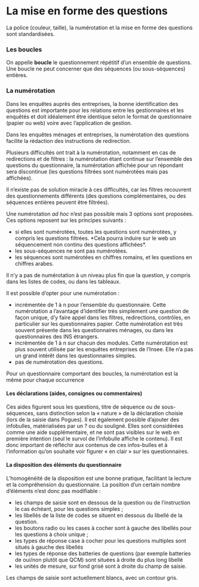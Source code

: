 # La mise en forme des questions

La police (couleur, taille), la numérotation et la mise en forme des questions sont standardisées.

### Les boucles

On appelle **boucle** le questionnement répétitif d’un ensemble de questions. Une boucle ne peut concerner que des séquences (ou sous-séquences) entières.

### La numérotation

Dans les enquêtes auprès des entreprises, la bonne identification des questions est importante pour les relations entre les gestionnaires et les enquêtés et doit idéalement être identique selon le format de questionnaire (papier ou web) voire avec l’application de gestion.

Dans les enquêtes ménages et entreprises, la numérotation des questions facilite la rédaction des instructions de redirection.

Plusieurs difficultés ont trait à la numérotation, notamment en cas de redirections et de filtres : la numérotation étant continue sur l’ensemble des questions du questionnaire, la numérotation affichée pour un répondant sera discontinue (les questions filtrées sont numérotées mais pas affichées).

Il n’existe pas de solution miracle à ces difficultés, car les filtres recouvrent des questionnements différents (des questions complémentaires, ou des séquences entières peuvent être filtrées).

Une numérotation _ad hoc_ n’est pas possible mais 3 options sont proposées. Ces options reposent sur les principes suivants :&#x20;

* si elles sont numérotées, toutes les questions sont numérotées, y compris les questions filtrées. \*Cela pourra induire sur le web un séquencement non continu des questions affichées\*.
* les sous-séquences ne sont pas numérotées.
* les séquences sont numérotées en chiffres romains, et les questions en chiffres arabes.

Il n’y a pas de numérotation à un niveau plus fin que la question, y compris dans les listes de codes, ou dans les tableaux.

Il est possible d’opter pour une numérotation :

* incrémentée de 1 à n pour l’ensemble du questionnaire. Cette numérotation a l’avantage d’identifier très simplement une question de façon unique, d’y faire appel dans les filtres, redirections, contrôles, en particulier sur les questionnaires papier. Cette numérotation est très souvent présente dans les questionnaires ménages, ou dans les questionnaires des INS étrangers.
* incrémentée de 1 à n sur chacun des modules. Cette numérotation est plus souvent utilisée par les enquêtes entreprises de l’Insee. Elle n’a pas un grand intérêt dans les questionnaires simples.
* pas de numérotation des questions.

Pour un questionnaire comportant des boucles, la numérotation est la même pour chaque occurrence

#### Les déclarations (aides, consignes ou commentaires)

Ces aides figurent sous les questions, titre de séquence ou de sous-séquences, sans distinction selon la « nature » de la déclaration choisie (lors de la saisie dans Pogues). Il est également possible d’ajouter des infobulles, matérialisées par un ? ou du souligné. Elles sont considérées comme une aide supplémentaire, et ne sont pas visibles sur le web en première intention (seul le survol de l’infobulle affiche le contenu). Il est donc important de réfléchir aux contenus de ces infos-bulles et à l’information qu’on souhaite voir figurer « en clair » sur les questionnaires.

#### La disposition des éléments du questionnaire

L’homogénéité de la disposition est une bonne pratique, facilitant la lecture et la compréhension du questionnaire. La position d’un certain nombre d’éléments n’est donc pas modifiable :

* les champs de saisie sont en dessous de la question ou de l’instruction le cas échéant, pour les questions simples ;
* les libellés de la liste de codes se situent en dessous du libellé de la question.
* les boutons radio ou les cases à cocher sont à gauche des libellés pour les questions à choix unique ;
* les types de réponse case à cocher pour les questions multiples sont situés à gauche des libellés
* les types de réponse des batteries de questions (par exemple batteries de oui/non plutôt que QCM) sont situées à droite du plus long libellé
* les unités de mesure, sur fond grisé sont à droite du champ de saisie.

Les champs de saisie sont actuellement blancs, avec un contour gris.
